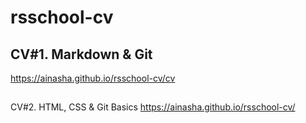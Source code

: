 # rsschool-cv


## CV#1. Markdown & Git
https://ainasha.github.io/rsschool-cv/cv

## 
CV#2. HTML, CSS & Git Basics
https://ainasha.github.io/rsschool-cv/
